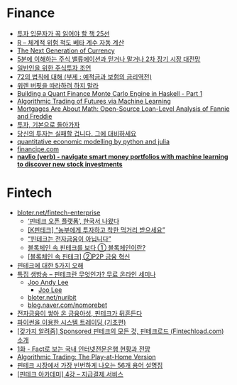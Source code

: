 Finance
=======
* [투자 입문자가 꼭 읽어야 할 책 25선](http://ppss.kr/archives/34729)
* [R – 체계적 위험 척도 베타 계수 자동 계산](http://www.creativeworksofknowledge.com/2015/04/10/calculating-beta-coefficient-using-r/)
* [The Next Generation of Currency](http://www.wired.com/partners/bnymellon/futureofmoney/)
* [5분에 이해하는 주식 밸류에이션과 믿거나 말거나 2차 장기 시장 대전망](http://www.creativeworksofknowledge.com/2015/05/07/equity-valuation-is-easy-like-123/)
* [일반인을 위한 주식투자 조언](http://www.huffingtonpost.kr/daein-sun/story_b_7280008.html)
* [72의 법칙에 대해 (부제 : 예적금과 보험의 금리역전)](http://m.clien.net/cs3/board?bo_table=lecture&bo_style=view&wr_id=261651&page=2&spt=-16021)
* [워렌 버핏을 따라하려 하지 말라](http://ppss.kr/archives/47373)
* [Building a Quant Finance Monte Carlo Engine in Haskell - Part 1](http://boundedvariation.github.io/)
* [Algorithmic Trading of Futures via Machine Learning](http://cs229.stanford.edu/proj2014/David%20Montague,%20Algorithmic%20Trading%20of%20Futures%20via%20Machine%20Learning.pdf)
* [Mortgages Are About Math: Open-Source Loan-Level Analysis of Fannie and Freddie](http://toddwschneider.com/posts/mortgages-are-about-math-open-source-loan-level-analysis-of-fannie-and-freddie/?imm_mid=0d3fda&cmp=em-data-na-na-newsltr_20150624)
* [투자, 기본으로 돌아가자](http://ppss.kr/archives/47315)
* [당신의 투자는 실패할 겁니다. 그에 대비하세요](http://ppss.kr/archives/53889)
* [quantitative economic modelling by python and julia](http://quant-econ.net/)
* [financipe.com](http://financipe.com/)
* **[navlio (verb) - navigate smart money portfolios with machine learning to discover new stock investments](http://www.navlio.com/)**

# Fintech
* [bloter.net/fintech-enterprise](http://www.bloter.net/archives/category/news/fintech-enterprise)
  * [‘핀테크 오픈 플랫폼’, 한국서 나왔다](http://www.bloter.net/archives/229334)
  * [[K핀테크] “농부에게 투자하고 착한 먹거리 받으세요”](http://www.bloter.net/archives/229091)
  * [“핀테크는 전자금융이 아닙니다”](http://www.bloter.net/archives/230421)
  * [블록체인 속 핀테크를 보다 ① 블록체인이란?](http://www.bloter.net/archives/230157)
  * [[블록체인 속 핀테크] ②P2P 금융 혁신](http://www.bloter.net/archives/230365)
* [핀테크에 대한 5가지 오해](http://ppss.kr/archives/36582)
* [특집 생방송 – 핀테크란 무엇인가? 무료 온라인 세미나](http://iamprogrammer.io/%ED%8A%B9%EC%A7%91-%EC%83%9D%EB%B0%A9%EC%86%A1-%ED%95%80%ED%85%8C%ED%81%AC%EB%9E%80-%EB%AC%B4%EC%97%87%EC%9D%B8%EA%B0%80-%EB%AC%B4%EB%A3%8C-%EC%98%A8%EB%9D%BC%EC%9D%B8-%EC%84%B8%EB%AF%B8%EB%82%98/)
  * [Joo Andy Lee](http://blog.naver.com/joo_andy_lee)
    * [Joo Lee](https://www.linkedin.com/pub/joo-lee/1b/407/62b)
  * [bloter.net/nuribit](http://www.bloter.net/archives/author/nuribit)
  * [blog.naver.com/nomorebet](http://blog.naver.com/nomore_bet)
* [전자금융이 쌓아 온 금융아성, 핀테크가 뒤흔든다](http://www.lgeri.com/economy/finance/article.asp?grouping=01010300&seq=479)
* [파이썬을 이용한 시스템 트레이딩 (기초편)](https://wikidocs.net/book/110)
* [[갖가지 알려줌] Sponsored 핀테크의 모든 것, 핀테크로드 (Fintechload.com) 소개](http://www.venturesquare.net/594649)
* [1화 - Fact로 보는 국내 인터넷전문은행 현황과 전망](https://fintechload.com/index.php?mid=board_NkcC14&document_srl=2205)
* [Algorithmic Trading: The Play-at-Home Version](http://www.wsj.com/articles/an-algo-and-a-dream-for-day-traders-1439160100?)
* [핀테크 시장에서 가장 빈번하게 나오는 56개 용어 설명집](http://verticalplatform.kr/archives/5064)
* [[핀테크 아카데미] 4강 – 지급결제 서비스](http://verticalplatform.kr/archives/5233)